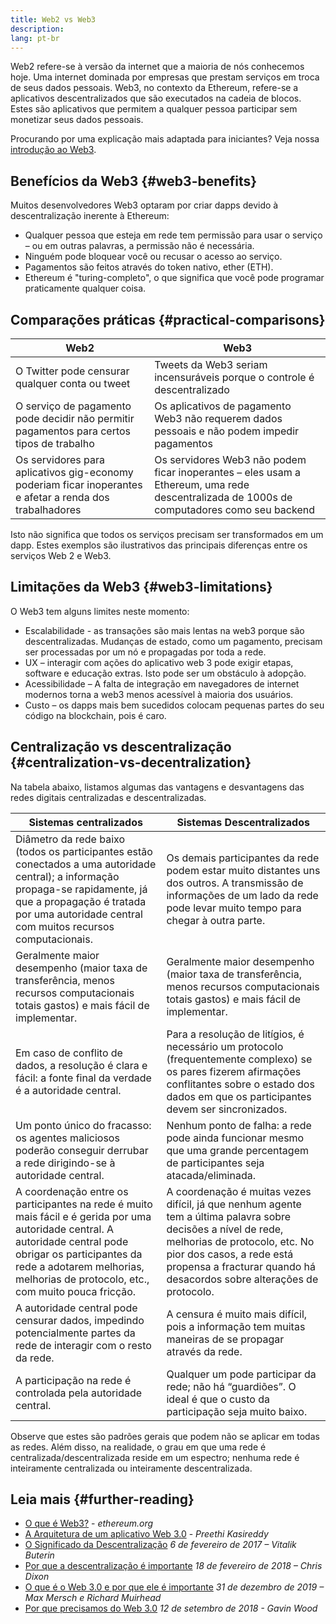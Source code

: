 ```yaml
---
title: Web2 vs Web3
description:
lang: pt-br
---
```


Web2 refere-se à versão da internet que a maioria de nós conhecemos hoje. Uma internet dominada por empresas que prestam serviços em troca de seus dados pessoais. Web3, no contexto da Ethereum, refere-se a aplicativos descentralizados que são executados na cadeia de blocos. Estes são aplicativos que permitem a qualquer pessoa participar sem monetizar seus dados pessoais.

Procurando por uma explicação mais adaptada para iniciantes? Veja nossa [introdução ao Web3](/web3/).

## Benefícios da Web3 \{#web3-benefits}

Muitos desenvolvedores Web3 optaram por criar dapps devido à descentralização inerente à Ethereum:

- Qualquer pessoa que esteja em rede tem permissão para usar o serviço – ou em outras palavras, a permissão não é necessária.
- Ninguém pode bloquear você ou recusar o acesso ao serviço.
- Pagamentos são feitos através do token nativo, ether (ETH).
- Ethereum é "turing-completo", o que significa que você pode programar praticamente qualquer coisa.

## Comparações práticas \{#practical-comparisons}

| Web2                                                                                                     | Web3                                                                                                                                      |
| -------------------------------------------------------------------------------------------------------- | ----------------------------------------------------------------------------------------------------------------------------------------- |
| O Twitter pode censurar qualquer conta ou tweet                                                          | Tweets da Web3 seriam incensuráveis porque o controle é descentralizado                                                                   |
| O serviço de pagamento pode decidir não permitir pagamentos para certos tipos de trabalho                | Os aplicativos de pagamento Web3 não requerem dados pessoais e não podem impedir pagamentos                                               |
| Os servidores para aplicativos gig-economy poderiam ficar inoperantes e afetar a renda dos trabalhadores | Os servidores Web3 não podem ficar inoperantes – eles usam a Ethereum, uma rede descentralizada de 1000s de computadores como seu backend |

Isto não significa que todos os serviços precisam ser transformados em um dapp. Estes exemplos são ilustrativos das principais diferenças entre os serviços Web 2 e Web3.

## Limitações da Web3 \{#web3-limitations}

O Web3 tem alguns limites neste momento:

- Escalabilidade - as transações são mais lentas na web3 porque são descentralizadas. Mudanças de estado, como um pagamento, precisam ser processadas por um nó e propagadas por toda a rede.
- UX – interagir com ações do aplicativo web 3 pode exigir etapas, software e educação extras. Isto pode ser um obstáculo à adopção.
- Acessibilidade – A falta de integração em navegadores de internet modernos torna a web3 menos acessível à maioria dos usuários.
- Custo – os dapps mais bem sucedidos colocam pequenas partes do seu código na blockchain, pois é caro.

## Centralização vs descentralização \{#centralization-vs-decentralization}

Na tabela abaixo, listamos algumas das vantagens e desvantagens das redes digitais centralizadas e descentralizadas.

| Sistemas centralizados                                                                                                                                                                                                                         | Sistemas Descentralizados                                                                                                                                                                                                                            |
| ---------------------------------------------------------------------------------------------------------------------------------------------------------------------------------------------------------------------------------------------- | ---------------------------------------------------------------------------------------------------------------------------------------------------------------------------------------------------------------------------------------------------- |
| Diâmetro da rede baixo (todos os participantes estão conectados a uma autoridade central); a informação propaga-se rapidamente, já que a propagação é tratada por uma autoridade central com muitos recursos computacionais.                   | Os demais participantes da rede podem estar muito distantes uns dos outros. A transmissão de informações de um lado da rede pode levar muito tempo para chegar à outra parte.                                                                        |
| Geralmente maior desempenho (maior taxa de transferência, menos recursos computacionais totais gastos) e mais fácil de implementar.                                                                                                            | Geralmente maior desempenho (maior taxa de transferência, menos recursos computacionais totais gastos) e mais fácil de implementar.                                                                                                                  |
| Em caso de conflito de dados, a resolução é clara e fácil: a fonte final da verdade é a autoridade central.                                                                                                                                    | Para a resolução de litígios, é necessário um protocolo (frequentemente complexo) se os pares fizerem afirmações conflitantes sobre o estado dos dados em que os participantes devem ser sincronizados.                                              |
| Um ponto único do fracasso: os agentes maliciosos poderão conseguir derrubar a rede dirigindo-se à autoridade central.                                                                                                                         | Nenhum ponto de falha: a rede pode ainda funcionar mesmo que uma grande percentagem de participantes seja atacada/eliminada.                                                                                                                         |
| A coordenação entre os participantes na rede é muito mais fácil e é gerida por uma autoridade central. A autoridade central pode obrigar os participantes da rede a adotarem melhorias, melhorias de protocolo, etc., com muito pouca fricção. | A coordenação é muitas vezes difícil, já que nenhum agente tem a última palavra sobre decisões a nível de rede, melhorias de protocolo, etc. No pior dos casos, a rede está propensa a fracturar quando há desacordos sobre alterações de protocolo. |
| A autoridade central pode censurar dados, impedindo potencialmente partes da rede de interagir com o resto da rede.                                                                                                                            | A censura é muito mais difícil, pois a informação tem muitas maneiras de se propagar através da rede.                                                                                                                                                |
| A participação na rede é controlada pela autoridade central.                                                                                                                                                                                   | Qualquer um pode participar da rede; não há “guardiões”. O ideal é que o custo da participação seja muito baixo.                                                                                                                                     |

Observe que estes são padrões gerais que podem não se aplicar em todas as redes. Além disso, na realidade, o grau em que uma rede é centralizada/descentralizada reside em um espectro; nenhuma rede é inteiramente centralizada ou inteiramente descentralizada.

## Leia mais \{#further-reading}

- [O que é Web3?](/web3/) - _ethereum.org_
- [A Arquitetura de um aplicativo Web 3.0](https://www.preethikasireddy.com/post/the-architecture-of-a-web-3-0-application) - _Preethi Kasireddy_
- [O Significado da Descentralização](https://medium.com/@VitalikButerin/the-meaning-of-decentralization-a0c92b76a274) _6 de fevereiro de 2017 – Vitalik Buterin_
- [Por que a descentralização é importante](https://medium.com/s/story/why-decentralization-matters-5e3f79f7638e) _18 de fevereiro de 2018 – Chris Dixon_
- [O que é o Web 3.0 e por que ele é importante](https://medium.com/fabric-ventures/what-is-web-3-0-why-it-matters-934eb07f3d2b) _31 de dezembro de 2019 – Max Mersch e Richard Muirhead_
- [Por que precisamos do Web 3.0](https://medium.com/@gavofyork/why-we-need-web-3-0-5da4f2bf95ab) _12 de setembro de 2018 - Gavin Wood_
